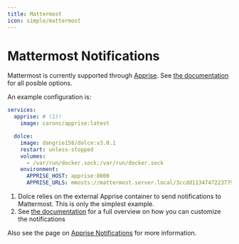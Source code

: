 ```yaml
---
title: Mattermost
icon: simple/mattermost
---
```


# Mattermost Notifications

Mattermost is currently supported through [Apprise](./apprise.md). See
[the documentation](https://github.com/caronc/apprise/wiki/Notify_mattermost) for all posible options.

An example configuration is:

```yaml
services:
  apprise: # (1)!
    image: caronc/apprise:latest

  dolce:
    image: dangrie158/dolce:v3.0.1
    restart: unless-stopped
    volumes:
      - /var/run/docker.sock:/var/run/docker.sock
    environment:
      APPRISE_HOST: apprise:8000
      APPRISE_URLS: mmosts://mattermost.server.local/3ccdd113474722377935511fc85d3dd4 # (2)!
```

1. Dolce relies on the external Apprise container to send notifications to Mattermost. This is only the simplest
   example.
2. See [the documentation](https://github.com/caronc/apprise/wiki/Notify_mattermost) for a full overview on how you can
   customize the notifications

Also see the page on [Apprise Notifications](./apprise.md) for more information.
